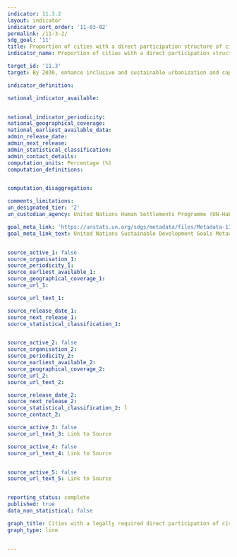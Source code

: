 ```yaml
---
indicator: 11.3.2
layout: indicator
indicator_sort_order: '11-03-02'
permalink: /11-3-2/
sdg_goal: '11'
title: Proportion of cities with a direct participation structure of civil society in urban planning and management that operate regularly and democratically
indicator_name: Proportion of cities with a direct participation structure of civil society in urban planning and management that operate regularly and democratically

target_id: '11.3'
target: By 2030, enhance inclusive and sustainable urbanization and capacity for participatory, integrated and sustainable human settlement planning and management in all countries

indicator_definition:

national_indicator_available:


national_indicator_periodicity:
national_geographical_coverage:
national_earliest_available_data:
admin_release_date:
admin_next_release:
admin_statistical_classification:
admin_contact_details:
computation_units: Percentage (%)
computation_definitions:


computation_disaggregation:

comments_limitations:
un_designated_tier: '2'
un_custodian_agency: United Nations Human Settlements Programme (UN-Habitat)

goal_meta_link: 'https://unstats.un.org/sdgs/metadata/files/Metadata-11-03-02.pdf'
goal_meta_link_text: United Nations Sustainable Development Goals Metadata


source_active_1: false
source_organisation_1:
source_periodicity_1:
source_earliest_available_1:
source_geographical_coverage_1:
source_url_1:

source_url_text_1:

source_release_date_1:
source_next_release_1:
source_statistical_classification_1:


source_active_2: false
source_organisation_2:
source_periodicity_2:
source_earliest_available_2:
source_geographical_coverage_2:
source_url_2:
source_url_text_2:

source_release_date_2:
source_next_release_2:
source_statistical_classification_2: l
source_contact_2:

source_active_3: false
source_url_text_3: Link to Source

source_active_4: false
source_url_text_4: Link to Source


source_active_5: false
source_url_text_5: Link to Source


reporting_status: complete
published: true
data_non_statistical: false

graph_title: Cities with a legally required direct participation of civil society in urban planning and management
graph_type: line


---
```


